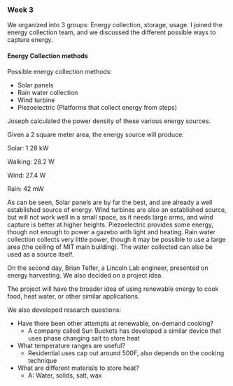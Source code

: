 ### Week 3

We organized into 3 groups: Energy collection, storage, usage. I joined the energy collection team, and we discussed the different possible ways to capture energy. 

#### Energy Collection methods
Possible energy collection methods:
- Solar panels
- Rain water collection
- Wind turbine 
- Piezoelectric (Platforms that collect energy from steps)

Joseph calculated the power density of these various energy sources. 

Given a 2 square meter area, the energy source will produce:

Solar: 1.28 kW

Walking: 28.2 W

Wind: 27.4 W

Rain: 42 mW

As can be seen, Solar panels are by far the best, and are already a well established source of energy. Wind turbines are also an established source, but will not work well in a small space, as it needs large arms, and wind capture is better at higher heights. Piezoelectric provides some energy, though not enough to power a gazebo with light and heating. Rain water collection collects very little power, though it may be possible to use a large area (the ceiling of MIT main building). The water collected can also be used as a source itself. 

On the second day, Brian Telfer, a Lincoln Lab engineer, presented on energy harvesting. We also decided on a project idea. 

The project will have the broader idea of using renewable energy to cook food, heat water, or other similar applications. 

We also developed research questions:

- Have there been other attempts at renewable, on-demand cooking? 
   - A company called Sun Buckets has developed a similar device that uses phase changing salt to store heat
- What temperature ranges are useful? 
   - Residential uses cap out around 500F, also depends on the cooking technique
- What are different materials to store heat?   
   - A: Water, solids, salt, wax

